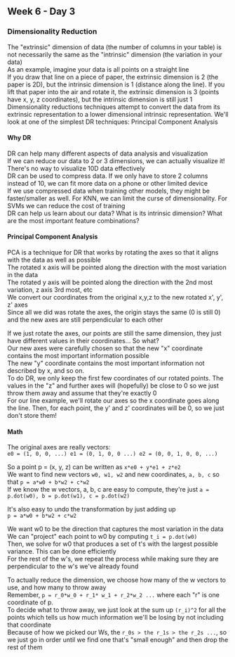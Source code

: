 ## Week 6 - Day 3
### Dimensionality Reduction
The "extrinsic" dimension of data (the number of columns in your table) is not necessarily the same as the "intrinsic" dimension (the variation in your data)  
As an example, imagine your data is all points on a straight line  
If you draw that line on a piece of paper, the extrinsic dimension is 2 (the paper is 2D), but the intrinsic dimension is 1 (distance along the line). 
If you lift that paper into the air and rotate it, the extrinsic dimension is 3 (points have x, y, z coordinates), but the intrinsic dimension is still just 1  
Dimensionality reductions techniques attempt to convert the data from its extrinsic representation to a lower dimensional intrinsic representation. 
We'll look at one of the simplest DR techniques: Principal Component Analysis

#### Why DR
DR can help many different aspects of data analysis and visualization  
If we can reduce our data to 2 or 3 dimensions, we can actually visualize it!  There's no way to visualize 10D data effectively  
DR can be used to compress data. If we only have to store 2 columns instead of 10, we can fit more data on a phone or other limited device  
If we use compressed data when training other models, they might be faster/smaller as well. For KNN, we can limit the curse of dimensionality. For SVMs we can reduce the cost of training  
DR can help us learn about our data? What is its intrinsic dimension? What are the most important feature combinations?

#### Principal Component Analysis
PCA is a technique for DR that works by rotating the axes so that it aligns with the data as well as possible  
The rotated x axis will be pointed along the direction with the most variation in the data  
The rotated y axis will be pointed along the direction with the 2nd most variation, z axis 3rd most, etc  
We convert our coordinates from the original x,y,z to the new rotated x', y', z' axes  
Since all we did was rotate the axes, the origin stays the same (0 is still 0) and the new axes are still perpendicular to each other 

If we just rotate the axes, our points are still the same dimension, they just have different values in their coordinates... So what?  
Our new axes were carefully chosen so that the new "x" coordinate contains the most important information possible  
The new "y" coordinate contains the most important information not described by x, and so on.  
To do DR, we only keep the first few coordinates of our rotated points. The values in the "z" and further axes will (hopefully) be close to 0 so we just throw them away and assume that they're exactly 0  
For our line example, we'll rotate our axes so the x coordinate goes along the line. Then, for each point, the y' and z' coordinates will be 0, so we just don't store them!

#### Math
The original axes are really vectors:  
`e0 = (1, 0, 0, ...) e1 = (0, 1, 0, 0 ...) e2 = (0, 0, 1, 0, 0, ...)`

So a point p = (x, y, z) can be written as `x*e0 + y*e1 + z*e2`  
We want to find new vectors `w0, w1, w2` and new coordinates, `a, b, c` so that `p = a*w0 + b*w2 + c*w2`  
If we know the w vectors, a, b, c are easy to compute, they're just 
`a = p.dot(w0), b = p.dot(w1), c = p.dot(w2)`

It's also easy to undo the transformation by just adding up  
`p = a*w0 + b*w2 + c*w2`

We want w0 to be the direction that captures the most variation in the data We can "project" each point to w0 by computing `t_i = p.dot(w0)`  
Then, we solve for w0 that produces a set of t's with the largest possible variance. This can be done efficiently  
For the rest of the w's, we repeat the process while making sure they are perpendicular to the w's we've already found

To actually reduce the dimension, we choose how many of the w vectors to use, and how many to throw away  
Remember, `p = r_0*w_0 + r_1* w_1 + r_2*w_2 ...` where each "r" is one coordinate of p.  
To decide what to throw away, we just look at the sum up `(r_i)^2` for all the points which tells us how much information we'll be losing by not including that coordinate  
Because of how we picked our Ws, the `r_0s > the r_1s > the r_2s ...`, so we just go in order until we find one that's "small enough" and then drop the rest of them